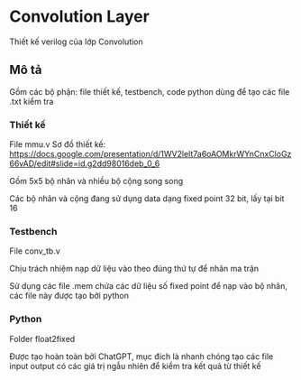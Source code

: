 # Convolution Layer

Thiết kế verilog của lớp Convolution

## Mô tả

Gồm các bộ phận: file thiết kế, testbench, code python dùng để tạo các file .txt kiểm tra


### Thiết kế

File mmu.v
Sơ đồ thiết kế: https://docs.google.com/presentation/d/1WV2lelt7a6oAOMkrWYnCnxCloGz66vAD/edit#slide=id.g2dd98016deb_0_6

Gồm 5x5 bộ nhân và nhiều bộ cộng song song

Các bộ nhân và cộng đang sử dụng data dạng fixed point 32 bit, lấy tại bit 16

### Testbench

File conv_tb.v

Chịu trách nhiệm nạp dữ liệu vào theo đúng thứ tự để nhân ma trận

Sử dụng các file .mem chứa các dữ liệu số fixed point để nạp vào bộ nhân, các file này được tạo bởi python

### Python

Folder float2fixed

Được tạo hoàn toàn bởi ChatGPT, mục đích là nhanh chóng tạo các file input output có các giá trị ngẫu nhiên để kiểm tra kết quả từ thiết kế

